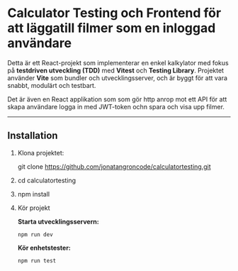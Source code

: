 # Calculator Testing och Frontend för att läggatill filmer som en inloggad användare 

Detta är ett React-projekt som implementerar en enkel kalkylator med fokus på **testdriven utveckling (TDD)** med **Vitest** och **Testing Library**. Projektet använder **Vite** som bundler och utvecklingsserver, och är byggt för att vara snabbt, modulärt och testbart.

Det är även en React applikation som som gör http anrop mot ett API för att skapa användare logga in med JWT-token ochn spara och visa upp filmer. 

---

## Installation

1. Klona projektet:

   
   git clone https://github.com/jonatangroncode/calculatortesting.git

2. cd calculatortesting

3. npm install

4. Kör projekt

   **Starta utvecklingsservern:**
   ```
   npm run dev
   ```

      **Kör enhetstester:**
   ``` 
   npm run test
   ```
